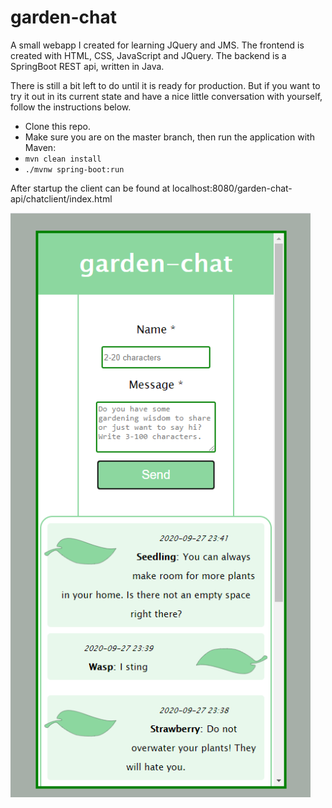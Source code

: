 # garden-chat

A small webapp I created for learning JQuery and JMS.
The frontend is created with HTML, CSS, JavaScript and JQuery. The backend is a SpringBoot REST api, written in Java.

There is still a bit left to do until it is ready for production.
But if you want to try it out in its current state and have a nice little conversation with yourself, follow the instructions below.

- Clone this repo.
- Make sure you are on the master branch, then run the application with Maven:
- `mvn clean install`
- `./mvnw spring-boot:run`

After startup the client can be found at localhost:8080/garden-chat-api/chatclient/index.html

![](chat-ui.png)
